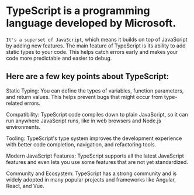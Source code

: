 # TypeScript is a programming language developed by Microsoft.

`It's a superset of JavaScript`, which means it builds on top of JavaScript by adding new features. The main feature of TypeScript is its ability to add static types to your code. This helps catch errors early and makes your code more predictable and easier to debug.

## Here are a few key points about TypeScript:

Static Typing: You can define the types of variables, function parameters, and return values. This helps prevent bugs that might occur from type-related errors.

Compatibility: TypeScript code compiles down to plain JavaScript, so it can run anywhere JavaScript runs, like in web browsers and Node.js environments.

Tooling: TypeScript's type system improves the development experience with better code completion, navigation, and refactoring tools.

Modern JavaScript Features: TypeScript supports all the latest JavaScript features and even lets you use some features that are not yet standardized.

Community and Ecosystem: TypeScript has a strong community and is widely adopted in many popular projects and frameworks like Angular, React, and Vue.